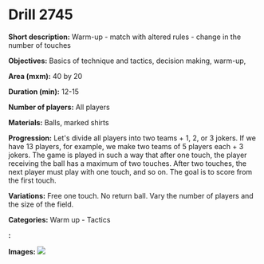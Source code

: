 # Drill 2745

**Short description:**
Warm-up - match with altered rules - change in the number of touches

**Objectives:**
Basics of technique and tactics, decision making, warm-up,

**Area (mxm):**
40 by 20

**Duration (min):**
12-15

**Number of players:**
All players

**Materials:**
Balls, marked shirts

**Progression:**
Let's divide all players into two teams + 1, 2, or 3 jokers. If we have 13 players, for example, we make two teams of 5 players each + 3 jokers. The game is played in such a way that after one touch, the player receiving the ball has a maximum of two touches. After two touches, the next player must play with one touch, and so on. The goal is to score from the first touch.

**Variations:**
Free one touch. No return ball. Vary the number of players and the size of the field.

**Categories:**
Warm up - Tactics

**:**


**Images:**
![](https://www.coachingfutsal.com/\images\dbaa413b-49b6-49a7-b45c-fc433e0aac77_072.png)

